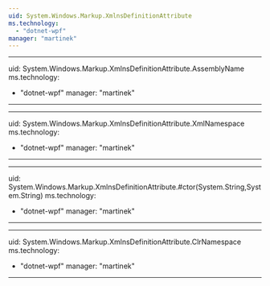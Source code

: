 ```yaml
---
uid: System.Windows.Markup.XmlnsDefinitionAttribute
ms.technology: 
  - "dotnet-wpf"
manager: "martinek"
---
```


---
uid: System.Windows.Markup.XmlnsDefinitionAttribute.AssemblyName
ms.technology: 
  - "dotnet-wpf"
manager: "martinek"
---

---
uid: System.Windows.Markup.XmlnsDefinitionAttribute.XmlNamespace
ms.technology: 
  - "dotnet-wpf"
manager: "martinek"
---

---
uid: System.Windows.Markup.XmlnsDefinitionAttribute.#ctor(System.String,System.String)
ms.technology: 
  - "dotnet-wpf"
manager: "martinek"
---

---
uid: System.Windows.Markup.XmlnsDefinitionAttribute.ClrNamespace
ms.technology: 
  - "dotnet-wpf"
manager: "martinek"
---
